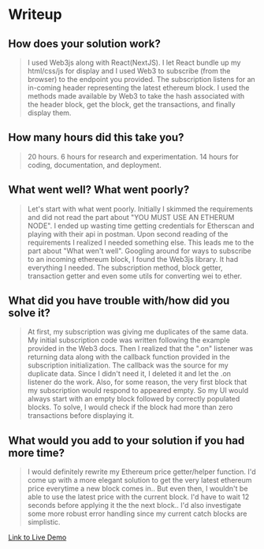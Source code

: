 # Writeup

## How does your solution work?
> I used Web3js along with React(NextJS). I let React bundle up my html/css/js for display and I used Web3 to subscribe (from the browser) to the endpoint you provided. The subscription listens for an in-coming header representing the latest ethereum block. I used the methods made available by Web3 to take the hash associated with the header block, get the block, get the transactions, and finally display them.

## How many hours did this take you?
> 20 hours.
6 hours for research and experimentation.
14 hours for coding, documentation, and deployment.

## What went well? What went poorly?
> Let's start with what went poorly. Initially I skimmed the requirements and did not read the part about "YOU MUST USE AN ETHERUM NODE". I ended up wasting time getting credentials for Etherscan and playing with their api in postman. Upon second reading of the requirements I realized I needed something else.
This leads me to the part about "What wen't well". Googling around for ways to subscribe to an incoming ethereum block, I found the Web3js library. It had everything I needed. The subscription method, block getter, transaction getter and even some utils for converting wei to ether. 

## What did you have trouble with/how did you solve it?
> At first, my subscription was giving me duplicates of the same data. My initial subscription code was written following the example provided in the Web3 docs. Then I realized that the ".on" listener was returning data along with the callback function provided in the subscription initialization. The callback was the source for my duplicate data. Since I didn't need it, I deleted it and let the .on listener do the work. Also, for some reason, the very first block that my subscription would respond to appeared empty. So my UI would always start with an empty block followed by correctly populated blocks. To solve, I would check if the block had more than zero transactions before displaying it. 

## What would you add to your solution if you had more time?
> I would definitely rewrite my Ethereum price getter/helper function. I'd come up with a more elegant solution to get the very latest ethereum price everytime a new block comes in.. But even then, I wouldn't be able to use the latest price with the current block. I'd have to wait 12 seconds before applying it the the next block.. I'd also investigate some more robust error handling since my current catch blocks are simplistic. 

[Link to Live Demo](https://live-transaction-feed.vercel.app/)
